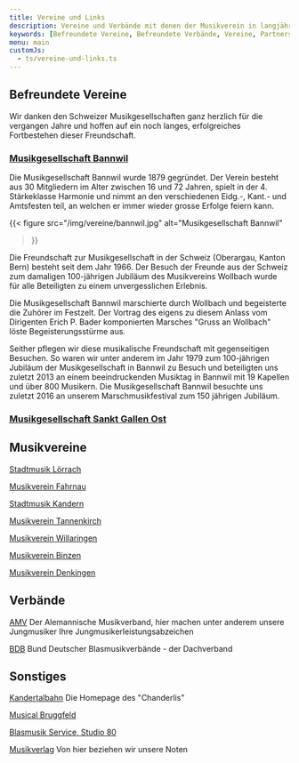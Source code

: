 ```yaml
---
title: Vereine und Links
description: Vereine und Verbände mit denen der Musikverein in langjähriger freundschaftlicher Verbindung steht und eine gute Zusammenarbeit pflegt.
keywords: [Befreundete Vereine, Befreundete Verbände, Vereine, Partnerschaften, Freundschaften, Verbindungen]
menu: main
customJs:
  - ts/vereine-und-links.ts
---
```


## Befreundete Vereine
Wir danken den Schweizer Musikgesellschaften ganz herzlich für die
vergangen Jahre und hoffen auf ein noch langes, erfolgreiches Fortbestehen
dieser Freundschaft.

### <a class="mvw-verein" href="http://www.mgbannwil.ch/" target="_blank">Musikgesellschaft Bannwil</a>

Die Musikgesellschaft Bannwil wurde 1879 gegründet. Der Verein besteht aus
30 Mitgliedern im Alter zwischen 16 und 72 Jahren, spielt in der 4.
Stärkeklasse Harmonie und nimmt an den verschiedenen Eidg.-, Kant.- und Amtsfesten teil,
an welchen er immer wieder grosse Erfolge feiern kann.

{{< figure src="/img/vereine/bannwil.jpg"
           alt="Musikgesellschaft Bannwil"
>}}

Die Freundschaft zur Musikgesellschaft in der Schweiz (Oberargau, Kanton
Bern) besteht seit dem Jahr 1966. Der Besuch der Freunde aus der Schweiz
zum damaligen 100-jährigen Jubiläum des Musikvereins Wollbach wurde für
alle Beteiligten zu einem unvergesslichen Erlebnis.

Die Musikgesellschaft Bannwil marschierte durch Wollbach und begeisterte
die Zuhörer im Festzelt. Der Vortrag des eigens zu diesem Anlass vom
Dirigenten Erich P. Bader komponierten Marsches "Gruss an Wollbach" löste
Begeisterungsstürme aus.

Seither pflegen wir diese musikalische Freundschaft mit gegenseitigen
Besuchen. So waren wir unter anderem im Jahr 1979 zum 100-jährigen Jubiläum
der Musikgesellschaft in Bannwil zu Besuch und beteiligten uns zuletzt 2013
an einem beeindruckenden Musiktag in Bannwil mit 19 Kapellen und über 800
Musikern. Die Musikgesellschaft Bannwil besuchte uns zuletzt 2016 an unserem
Marschmusikfestival zum 150 jährigen Jubiläum.

### <a class="mvw-verein" href="http://www.ostmusik.ch/" target="_blank">Musikgesellschaft Sankt Gallen Ost</a>

<!-- todo : Text -->

## Musikvereine
<a class="mvw-verein" href="http://www.stadtmusik-loerrach.de/" target="_blank">Stadtmusik Lörrach</a>

<a class="mvw-verein" href="http://www.musikverein-fahrnau.de/" target="_blank">Musikverein Fahrnau</a>

<a class="mvw-verein" href="http://www.stadtmusik-kandern.de" target="_blank">Stadtmusik Kandern</a>

<a class="mvw-verein" href="http://www.mvtannenkirch.de/" target="_blank">Musikverein Tannenkirch</a>

<a class="mvw-verein" href="http://www.mv-willaringen.de/" target="_blank">Musikverein Willaringen</a>

<a class="mvw-verein" href="http://www.musikvereinbinzen.de/" target="_blank">Musikverein Binzen</a>

<a class="mvw-verein" href="http://www.musikverein-denkingen.de/" target="_blank">Musikverein Denkingen</a>

## Verbände
<a class="mvw-verein" href="http://www.musik-verband.de/" target="_blank">AMV</a>
Der Alemannische Musikverband, hier machen unter anderem unsere Jungmusiker Ihre Jungmusikerleistungsabzeichen

<a class="mvw-verein" href="http://www.blasmusikverbaende.de/" target="_blank">BDB</a>
Bund Deutscher Blasmusikverbände - der Dachverband

## Sonstiges
<a class="mvw-verein" href="http://www.kandertalbahn.de/" target="_blank">Kandertalbahn</a>
Die Homepage des "Chanderlis"

<a class="mvw-verein" href="http://www.musical-bruggfeld.ch/" target="_blank">Musical Bruggfeld</a>

<a class="mvw-verein" href="http://www.blasmusik-service.de/"  target="_blank">Blasmusik Service, Studio 80</a>

<a class="mvw-verein" href="http://www.halleonard.com/" target="_blank">Musikverlag</a>
Von hier beziehen wir unsere Noten
